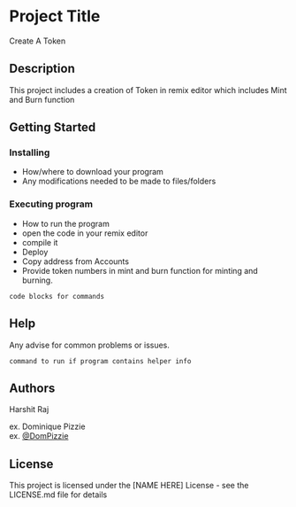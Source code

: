 # Project Title

Create A Token

## Description

This project includes a creation of Token in remix editor which includes Mint and Burn function

## Getting Started

### Installing

* How/where to download your program
* Any modifications needed to be made to files/folders

### Executing program

* How to run the program
* open the code in your remix editor
* compile it
* Deploy
* Copy address from Accounts
* Provide token numbers in mint and burn function for minting and burning. 
```
code blocks for commands
```

## Help

Any advise for common problems or issues.
```
command to run if program contains helper info
```

## Authors

Harshit Raj

ex. Dominique Pizzie  
ex. [@DomPizzie](https://twitter.com/dompizzie)


## License

This project is licensed under the [NAME HERE] License - see the LICENSE.md file for details
